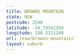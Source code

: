```yaml
---
title: BROWNS MOUNTAIN
state: NSW
postcode: 2540
latitude: -34.79341354
longitude: 150.5311249
url: /nsw/browns-mountain/
layout: suburb
---
```

